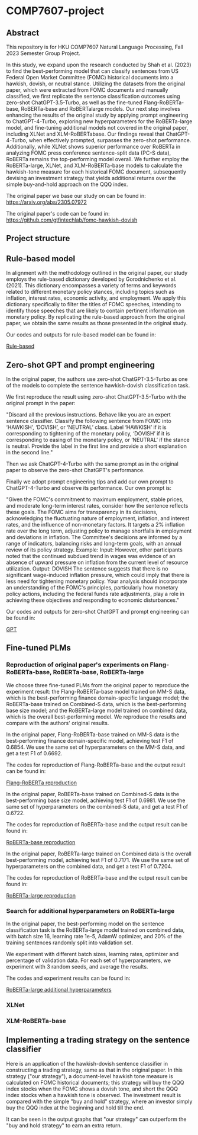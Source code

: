 # COMP7607-project

## Abstract

This repository is for HKU COMP7607 Natural Language Processing, Fall 2023 Semester Group Project.

In this study, we expand upon the research conducted by Shah et al. (2023) to find the best-performing model that can classify sentences
from US Federal Open Market Committee (FOMC) historical documents into a hawkish, dovish, or neutral stance. Utilizing the datasets from the original paper, which were extracted from FOMC documents and manually classified, we first replicate the sentence classification outcomes using zero-shot ChatGPT-3.5-Turbo, as well as the fine-tuned Flang-RoBERTa-base, RoBERTa-base and RoBERTalarge models. Our next step involves enhancing the results of the original study by applying prompt engineering to ChatGPT-4-Turbo, exploring new hyperparameters for the RoBERTa-large model, and fine-tuning additional models not covered in the original paper, including XLNet and XLM-RoBERTabase. Our findings reveal that ChatGPT-4-Turbo, when effectively prompted, surpasses the zero-shot performance. Additionally, while XLNet shows superior performance over RoBERTa in analyzing FOMC press conference sentence-split data (PC-S data), RoBERTa remains the top-performing model overall. We further employ the RoBERTa-large, XLNet, and XLM-RoBERTa-base models to calculate the hawkish-tone measure for each historical FOMC document, subsequently devising an investment strategy that yields additional returns over the simple buy-and-hold approach on the QQQ index.

The original paper we base our study on can be found in: 
https://arxiv.org/abs/2305.07972

The original paper's code can be found in:
https://github.com/gtfintechlab/fomc-hawkish-dovish

## Project structure

## Rule-based model

In alignment with the methodology outlined in the original paper, our study employs the rule-based dictionary developed by Gorodnichenko et al. (2021). This dictionary encompasses a variety of terms and keywords related to different monetary policy stances, including topics such as inflation, interest rates, economic activity, and employment. We apply this dictionary specifically to filter the titles of FOMC speeches, intending to identify those speeches that are likely to contain pertinent information on monetary policy. By replicating the rule-based approach from the original paper, we obtain the same results as those presented in the original study.

Our codes and outputs for rule-based model can be found in:

[Rule-based](Rule-based/)


## Zero-shot GPT and prompt engineering

In the original paper, the authors use zero-shot ChatGPT-3.5-Turbo as one of the models to complete the sentence hawkish-dovish classification task.

We first reproduce the result using zero-shot ChatGPT-3.5-Turbo with the original prompt in the paper: 

"Discard all the previous instructions. Behave like you are an expert sentence classifier. Classify the following sentence from FOMC into ‘HAWKISH’, ‘DOVISH’, or ‘NEUTRAL’ class. Label ‘HAWKISH’ if it is corresponding to tightening of the monetary policy, ‘DOVISH’ if it is corresponding to easing of the monetary policy, or ‘NEUTRAL’ if the stance is neutral. Provide the label in the first line and provide a short explanation in the second line."

Then we ask ChatGPT-4-Turbo with the same prompt as in the original paper to observe the zero-shot ChatGPT's performance.

Finally we adopt prompt engineering tips and add our own prompt to ChatGPT-4-Turbo and observe its performance. Our own prompt is:

"Given the FOMC's commitment to maximum employment, stable prices, and moderate long-term interest rates, consider how the sentence reflects these goals. The FOMC aims for transparency in its decisions, acknowledging the fluctuating nature of employment, inflation, and interest rates, and the influence of non-monetary factors. It targets a 2\% inflation rate over the long term, adjusting policy to manage shortfalls in employment and deviations in inflation. The Committee's decisions are informed by a range of indicators, balancing risks and long-term goals, with an annual review of its policy strategy. 
Example: 
Input:  However, other participants noted that the continued subdued trend in wages was evidence of an absence of upward pressure on inflation from the current level of resource utilization. 
Output: DOVISH The sentence suggests that there is no significant wage-induced inflation pressure, which could imply that there is less need for tightening monetary policy. 
Your analysis should incorporate an understanding of the FOMC's principles, particularly how monetary policy actions, including the federal funds rate adjustments, play a role in achieving these objectives and responding to economic disturbances."

Our codes and outputs for zero-shot ChatGPT and prompt engineering can be found in:

[GPT](GPT/)

## Fine-tuned PLMs

### Reproduction of original paper's experiments on Flang-RoBERTa-base, RoBERTa-base, RoBERTa-large

We choose three fine-tuned PLMs from the original paper to reproduce the experiment result: the Flang-RoBERTa-base model trained on MM-S data, which is the best-performing finance domain-specific language model; the RoBERTa-base trained on Combined-S data, which is the best-performing base size model; and the RoBERTa-large model trained on combined data, which is the overall best-performing model. We reproduce the results and compare with the authors' original results. 

In the original paper, Flang-RoBERTa-base trained on MM-S data is the best-performing finance domain-specific model, achieving test F1 of 0.6854. We use the same set of hyperparameters on the MM-S data, and get a test F1 of 0.6692.

The codes for reproduction of Flang-RoBERTa-base and the output result can be found in:

[Flang-RoBERTa reproduction](Reproduction/)

In the original paper, RoBERTa-base trained on Combined-S data is the best-performing base size model, achieving test F1 of 0.6981. We use the same set of hyperparameters on the combined-S data, and get a test F1 of 0.6722.

The codes for reproduction of RoBERTa-base and the output result can be found in:

[RoBERTa-base reproduction](Reproduction/)

In the original paper, RoBERTa-large trained on Combined data is the overall best-performing model, achieving test F1 of 0.7171. We use the same set of hyperparameters on the combined data, and get a test F1 of 0.7204.

The codes for reproduction of RoBERTa-base and the output result can be found in:

[RoBERTa-large reproduction](Reproduction/)

### Search for additional hyperparameters on RoBERTa-large

In the original paper, the best-performing model on the sentence classification task is the RoBERTa-large model trained on combined data, with batch size 16, learning rate 1e-5, AdamW optimizer, and 20% of the training sentences randomly split into validation set.

We experiment with different batch sizes, learning rates, optimizer and percentage of validation data. For each set of hyperparameters, we experiment with 3 random seeds, and average the results.

The codes and experiment results can be found in:

[RoBERTa-large additional hyperparameters](Reproduction/)

### XLNet

### XLM-RoBERTa-base

## Implementing a trading strategy on the sentence classifier

Here is an application of the hawkish-dovish sentence classifier in constructing a trading strategy, same as that in the original paper. In this strategy ("our strategy"), a document-level hawkish tone measure is calculated on FOMC historical documents; this strategy will buy the QQQ index stocks when the FOMC shows a dovish tone, and short the QQQ index stocks when a hawkish tone is observed. The investment result is compared with the simple "buy and hold" strategy, where an investor simply buy the QQQ index at the beginning and hold till the end.

It can be seen in the output graphs that "our strategy" can outperform the "buy and hold strategy" to earn an extra return.
